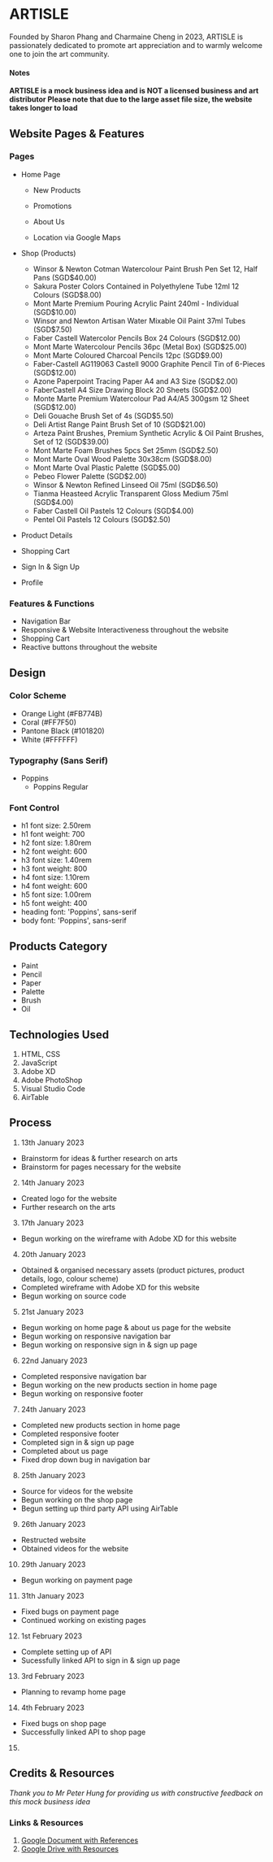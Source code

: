 # ARTISLE

Founded by Sharon Phang and Charmaine Cheng in 2023, ARTISLE is passionately dedicated to promote art appreciation and to warmly welcome one to join the art community.

#### Notes

**ARTISLE is a mock business idea and is **NOT** a licensed business and art distributor
Please note that due to the large asset file size, the website takes longer to load**

## Website Pages & Features

### Pages

- Home Page

  - New Products
  - Promotions
  - About Us

  - Location via Google Maps

- Shop (Products)

  - Winsor & Newton Cotman Watercolour Paint Brush Pen Set 12, Half Pans (SGD$40.00)
  - Sakura Poster Colors Contained in Polyethylene Tube 12ml 12 Colours (SGD$8.00)
  - Mont Marte Premium Pouring Acrylic Paint 240ml - Individual (SGD$10.00)
  - Winsor and Newton Artisan Water Mixable Oil Paint 37ml Tubes (SGD$7.50)
  - Faber Castell Watercolor Pencils Box 24 Colours (SGD$12.00)
  - Mont Marte Watercolour Pencils 36pc (Metal Box) (SGD$25.00)
  - Mont Marte Coloured Charcoal Pencils 12pc (SGD$9.00)
  - Faber-Castell AG119063 Castell 9000 Graphite Pencil Tin of 6-Pieces (SGD$12.00)
  - Azone Paperpoint Tracing Paper A4 and A3 Size (SGD$2.00)
  - FaberCastell A4 Size Drawing Block 20 Sheets (SGD$2.00)
  - Monte Marte Premium Watercolour Pad A4/A5 300gsm 12 Sheet (SGD$12.00)
  - Deli Gouache Brush Set of 4s (SGD$5.50)
  - Deli Artist Range Paint Brush Set of 10 (SGD$21.00)
  - Arteza Paint Brushes, Premium Synthetic Acrylic & Oil Paint Brushes, Set of 12 (SGD$39.00)
  - Mont Marte Foam Brushes 5pcs Set 25mm (SGD$2.50)
  - Mont Marte Oval Wood Palette 30x38cm (SGD$8.00)
  - Mont Marte Oval Plastic Palette (SGD$5.00)
  - Pebeo Flower Palette (SGD$2.00)
  - Winsor & Newton Refined Linseed Oil 75ml (SGD$6.50)
  - Tianma Heasteed Acrylic Transparent Gloss Medium 75ml (SGD$4.00)
  - Faber Castell Oil Pastels 12 Colours (SGD$4.00)
  - Pentel Oil Pastels 12 Colours (SGD$2.50)

- Product Details
- Shopping Cart
- Sign In & Sign Up
- Profile

### Features & Functions

- Navigation Bar
- Responsive & Website Interactiveness throughout the website
- Shopping Cart
- Reactive buttons throughout the website

## Design
####

### Color Scheme

- Orange Light (#FB774B)
- Coral (#FF7F50)
- Pantone Black (#101820)
- White (#FFFFFF)

### Typography (Sans Serif)

- Poppins
  - Poppins Regular

### Font Control

- h1 font size: 2.50rem
- h1 font weight: 700
- h2 font size: 1.80rem
- h2 font weight: 600
- h3 font size: 1.40rem
- h3 font weight: 800
- h4 font size: 1.10rem
- h4 font weight: 600
- h5 font size: 1.00rem
- h5 font weight: 400
- heading font: 'Poppins', sans-serif
- body font: 'Poppins', sans-serif

## Products Category

- Paint
- Pencil
- Paper
- Palette
- Brush
- Oil

## Technologies Used

1. HTML, CSS
2. JavaScript
3. Adobe XD
4. Adobe PhotoShop
5. Visual Studio Code
6. AirTable

## Process

1. 13th January 2023

- Brainstorm for ideas & further research on arts
- Brainstorm for pages necessary for the website

2. 14th January 2023

- Created logo for the website
- Further research on the arts

3. 17th January 2023

- Begun working on the wireframe with Adobe XD for this website

4. 20th January 2023

- Obtained & organised necessary assets (product pictures, product details, logo, colour scheme)
- Completed wireframe with Adobe XD for this website
- Begun working on source code

5. 21st January 2023

- Begun working on home page & about us page for the website
- Begun working on responsive navigation bar
- Begun working on responsive sign in & sign up page

6. 22nd January 2023

- Completed responsive navigation bar
- Begun working on the new products section in home page
- Begun working on responsive footer

7. 24th January 2023

- Completed new products section in home page
- Completed responsive footer
- Completed sign in & sign up page
- Completed about us page
- Fixed drop down bug in navigation bar

8. 25th January 2023

- Source for videos for the website
- Begun working on the shop page
- Begun setting up third party API using AirTable

9. 26th January 2023

- Restructed website
- Obtained videos for the website

10. 29th January 2023

- Begun working on payment page

11. 31th January 2023

- Fixed bugs on payment page
- Continued working on existing pages

12. 1st February 2023

- Complete setting up of API
- Sucessfully linked API to sign in & sign up page

13. 3rd February 2023

- Planning to revamp home page

14. 4th February 2023

- Fixed bugs on shop page
- Successfully linked API to shop page

15.

## Credits & Resources

_Thank you to Mr Peter Hung for providing us with constructive feedback on this mock business idea_

### Links & Resources

1. [Google Document with References]()
2. [Google Drive with Resources]()

